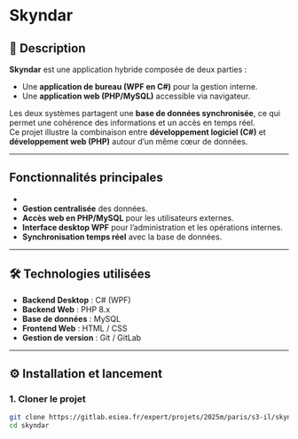 # Skyndar

## 📌 Description

**Skyndar** est une application hybride composée de deux parties :

- Une **application de bureau (WPF en C#)** pour la gestion interne.
- Une **application web (PHP/MySQL)** accessible via navigateur.

Les deux systèmes partagent une **base de données synchronisée**, ce qui permet une cohérence des informations et un accès en temps réel.  
Ce projet illustre la combinaison entre **développement logiciel (C#)** et **développement web (PHP)** autour d’un même cœur de données.

---

## Fonctionnalités principales

-
- **Gestion centralisée** des données.
- **Accès web en PHP/MySQL** pour les utilisateurs externes.
- **Interface desktop WPF** pour l’administration et les opérations internes.
- **Synchronisation temps réel** avec la base de données.

---

## 🛠️ Technologies utilisées

- **Backend Desktop** : C# (WPF)
- **Backend Web** : PHP 8.x
- **Base de données** : MySQL
- **Frontend Web** : HTML / CSS
- **Gestion de version** : Git / GitLab

---

## ⚙️ Installation et lancement

### 1. Cloner le projet

```bash
git clone https://gitlab.esiea.fr/expert/projets/2025m/paris/s3-il/skyndar.git
cd skyndar
```
